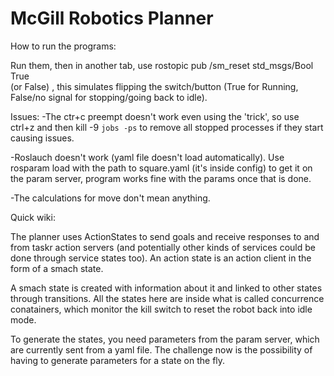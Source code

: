 McGill Robotics Planner
=======================
How to run the programs:

Run them, then in another tab, use rostopic pub /sm_reset std_msgs/Bool True                
(or False) , this simulates flipping the switch/button (True for Running, False/no signal for stopping/going back to idle).

Issues:
-The ctr+c preempt doesn't work even using the 'trick', so use ctrl+z and then
kill -9 `jobs -ps` to remove all stopped processes if they start causing issues.

-Roslauch doesn't work (yaml file doesn't load automatically). Use
rosparam load with the path to square.yaml (it's inside config) to get it on the param server,
program works fine with the params once that is done.

-The calculations for move don't mean anything.

Quick wiki:

The planner uses ActionStates to send goals and receive responses to and from taskr action servers
(and potentially other kinds of services could be done through service states too).
An action state is an action client in the form of a smach state.

A smach state is created with information about it and linked to other states through
transitions. All the states here are inside what is called concurrence conatainers, which monitor
the kill switch to reset the robot back into idle mode.

To generate the states, you need parameters from the param server, which are currently sent
from a yaml file. The challenge now is the possibility of having to generate parameters for a state on the fly.
